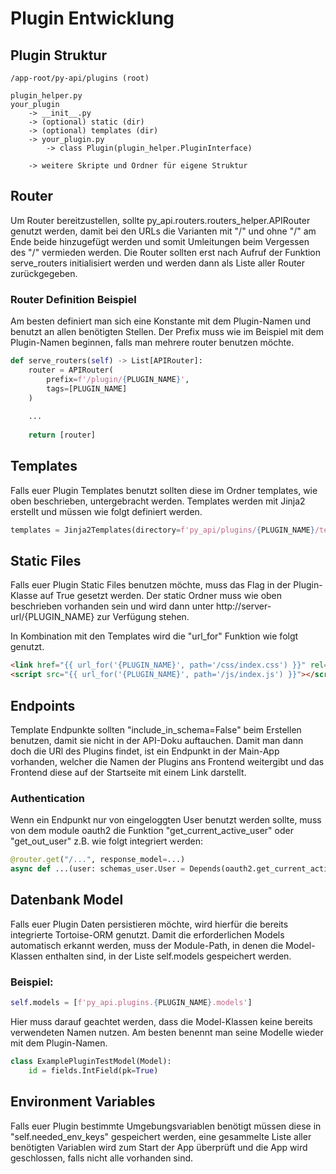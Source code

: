 # Plugin Entwicklung

## Plugin Struktur
```
/app-root/py-api/plugins (root)

plugin_helper.py
your_plugin
    -> __init__.py
    -> (optional) static (dir)
    -> (optional) templates (dir)
    -> your_plugin.py
        -> class Plugin(plugin_helper.PluginInterface)
    
    -> weitere Skripte und Ordner für eigene Struktur 
```
## Router
Um Router bereitzustellen, sollte py_api.routers.routers_helper.APIRouter genutzt werden,
damit bei den URLs die Varianten mit "/" und ohne "/" am Ende beide hinzugefügt werden und somit
Umleitungen beim Vergessen des "/" vermieden werden. Die Router sollten erst nach Aufruf der Funktion serve_routers
initialisiert werden und werden dann als Liste aller Router zurückgegeben.

### Router Definition Beispiel
Am besten definiert man sich eine Konstante mit dem Plugin-Namen und benutzt an allen benötigten Stellen.
Der Prefix muss wie im Beispiel mit dem Plugin-Namen beginnen, falls man mehrere router benutzen möchte.
```python
def serve_routers(self) -> List[APIRouter]:
    router = APIRouter(
        prefix=f'/plugin/{PLUGIN_NAME}',
        tags=[PLUGIN_NAME]
    )
    
    ...
    
    return [router]
```

## Templates
Falls euer Plugin Templates benutzt sollten diese im Ordner templates, wie oben beschrieben, untergebracht werden.
Templates werden mit Jinja2 erstellt und müssen wie folgt definiert werden.
```python
templates = Jinja2Templates(directory=f'py_api/plugins/{PLUGIN_NAME}/templates')
```

## Static Files
Falls euer Plugin Static Files benutzen möchte, muss das Flag in der Plugin-Klasse auf True gesetzt werden.
Der static Ordner muss wie oben beschrieben vorhanden sein und wird dann unter http://server-url/{PLUGIN_NAME}
zur Verfügung stehen.

In Kombination mit den Templates wird die "url_for" Funktion wie folgt genutzt. 
```html
<link href="{{ url_for('{PLUGIN_NAME}', path='/css/index.css') }}" rel="stylesheet">
<script src="{{ url_for('{PLUGIN_NAME}', path='/js/index.js') }}"></script>
```

## Endpoints
Template Endpunkte sollten "include_in_schema=False" beim Erstellen benutzen, damit sie nicht in der API-Doku
auftauchen. Damit man dann doch die URl des Plugins findet, ist ein Endpunkt in der Main-App vorhanden, welcher
die Namen der Plugins ans Frontend weitergibt und das Frontend diese auf der Startseite mit einem Link darstellt.

### Authentication
Wenn ein Endpunkt nur von eingeloggten User benutzt werden sollte, muss von dem module oauth2
die Funktion "get_current_active_user" oder "get_out_user" z.B. wie folgt integriert werden:
```python
@router.get("/...", response_model=...)
async def ...(user: schemas_user.User = Depends(oauth2.get_current_active_user)):
```

## Datenbank Model
Falls euer Plugin Daten persistieren möchte, wird hierfür die bereits integrierte Tortoise-ORM genutzt.
Damit die erforderlichen Models automatisch erkannt werden, muss der Module-Path, in denen die Model-Klassen
enthalten sind, in der Liste self.models gespeichert werden.

### Beispiel:
```python
self.models = [f'py_api.plugins.{PLUGIN_NAME}.models']
```

Hier muss darauf geachtet werden, dass die Model-Klassen keine bereits verwendeten Namen nutzen.
Am besten benennt man seine Modelle wieder mit dem Plugin-Namen.
```python
class ExamplePluginTestModel(Model):
    id = fields.IntField(pk=True)
```

## Environment Variables
Falls euer Plugin bestimmte Umgebungsvariablen benötigt müssen diese in "self.needed_env_keys" gespeichert werden,
eine gesammelte Liste aller benötigten Variablen wird zum Start der App überprüft und die App wird geschlossen,
falls nicht alle vorhanden sind.